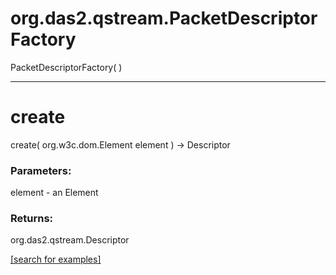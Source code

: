 # org.das2.qstream.PacketDescriptorFactory
PacketDescriptorFactory( )


***
<a name="create"></a>
# create
create( org.w3c.dom.Element element ) &rarr; Descriptor



### Parameters:
element - an Element

### Returns:
org.das2.qstream.Descriptor


<a href="https://github.com/autoplot/dev/search?q=create&unscoped_q=create">[search for examples]</a>


